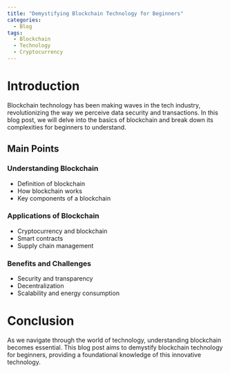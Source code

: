```yaml
---
title: "Demystifying Blockchain Technology for Beginners"
categories:
  - Blog
tags:
  - Blockchain
  - Technology
  - Cryptocurrency
---
```


# Introduction
Blockchain technology has been making waves in the tech industry, revolutionizing the way we perceive data security and transactions. In this blog post, we will delve into the basics of blockchain and break down its complexities for beginners to understand.

## Main Points
### Understanding Blockchain
- Definition of blockchain
- How blockchain works
- Key components of a blockchain

### Applications of Blockchain
- Cryptocurrency and blockchain
- Smart contracts
- Supply chain management

### Benefits and Challenges
- Security and transparency
- Decentralization
- Scalability and energy consumption

# Conclusion
As we navigate through the world of technology, understanding blockchain becomes essential. This blog post aims to demystify blockchain technology for beginners, providing a foundational knowledge of this innovative technology.